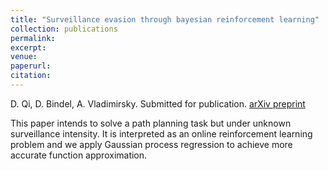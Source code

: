 ```yaml
---
title: "Surveillance evasion through bayesian reinforcement learning"
collection: publications
permalink:
excerpt:
venue:
paperurl:
citation:
---
```

D. Qi, D. Bindel, A. Vladimirsky. Submitted for publication. [arXiv preprint](https://arxiv.org/abs/2109.14811)

This paper intends to solve a path planning task but under unknown surveillance intensity. It is interpreted as an online reinforcement learning problem and we apply Gaussian process regression to achieve more accurate function approximation.
